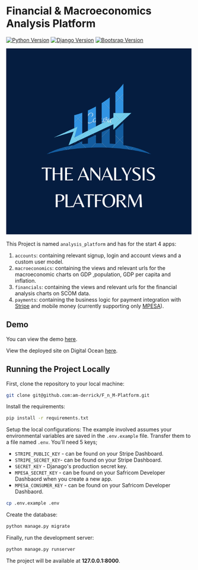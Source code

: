 # Financial & Macroeconomics Analysis Platform
[![Python Version](https://img.shields.io/badge/python-3.11-brightgreen.svg)](https://python.org)
[![Django Version](https://img.shields.io/badge/django-5.1-brightgreen.svg)](https://www.djangoproject.com/download/)
[![Bootsrap Version](https://img.shields.io/badge/bootstrap-5.3-purple.svg)](https://getbootstrap.com/docs/5.3/)

![The_Analysis_Platform](https://github.com/am-derrick/F_n_M-Platform/blob/main/static/img/The_Analysis_Platform.png)

This Project is named `analysis_platform` and has for the start 4 apps:
1. `accounts`: containing relevant signup, login and account views and a custom user model.
2. `macroeconomics`: containing the views and relevant urls for the macroeconomic charts on GDP ,population, GDP per capita and inflation.
3. `financials`: containing the views and relevant urls for the financial analysis charts on SCOM data.
4. `payments`: containing the business logic for payment integration with [Stripe](https://stripe.com) and mobile money (currently supporting only [MPESA](https://developer.safaricom.co.ke/)).

## Demo

You can view the demo [here](https://youtu.be/2arRWqn2GeM).

View the deployed site on Digital Ocean [here](https://analysis-platform-5pdz9.ondigitalocean.app/accounts/login/).

## Running the Project Locally

First, clone the repository to your local machine:

```bash
git clone git@github.com:am-derrick/F_n_M-Platform.git
```

Install the requirements:

```bash
pip install -r requirements.txt
```

Setup the local configurations:
The example involved assumes your environmental variables are saved in the ```.env.example``` file. Transfer them to a file named ```.env```. You'll need 5 keys;
- `STRIPE_PUBLIC_KEY` - can be found on your Stripe Dashboard.
- `STRIPE_SECRET_KEY`- can be found on your Stripe Dashboard.
- `SECRET_KEY` - Djanago's production secret key.
- `MPESA_SECRET_KEY` - can be found on your Safricom Developer Dashbaord when you create a new app.
- `MPESA_CONSUMER_KEY` - can be found on your Safricom Developer Dashbaord.

```bash
cp .env.example .env
```

Create the database:

```bash
python manage.py migrate
```

Finally, run the development server:

```bash
python manage.py runserver
```

The project will be available at **127.0.0.1:8000**.
